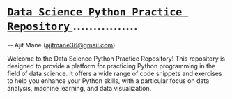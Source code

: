 # <ins> `Data Science Python Practice Repository` </ins>................

-- Ajit Mane (ajitmane36@gmail.com)

Welcome to the Data Science Python Practice Repository! This repository is designed to provide a platform for practicing Python programming in the field of data science. It offers a wide range of code snippets and exercises to help you enhance your Python skills, with a particular focus on data analysis, machine learning, and data visualization.
